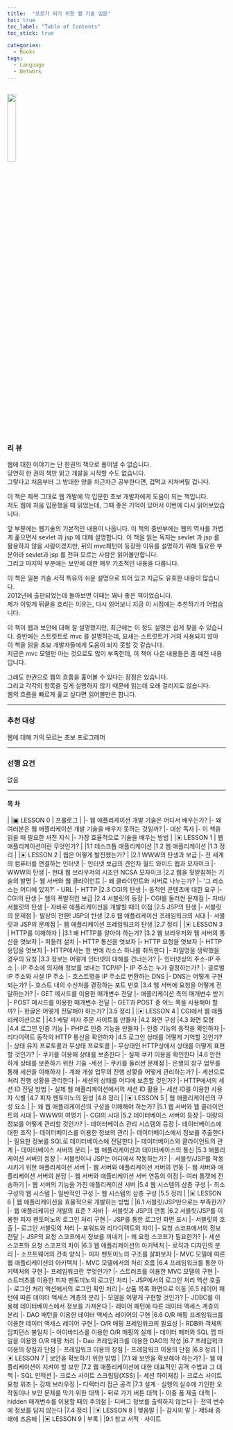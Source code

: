 ```yaml
---
title:  "프로가 되기 위한 웹 기술 입문"
toc: true
toc_label: "Table of Contents"
toc_stick: true

categories:
  - Books
tags:
  - Language
  - Network
---
```


<a href="https://www.aladin.co.kr/shop/wproduct.aspx?ItemId=16248859"><img src="https://image.aladin.co.kr/product/1624/88/cover500/899293999x_1.jpg" width="20%"></a>
---

### 리 뷰  

웹에 대한 이야기는 단 한권의 책으로 풀어낼 수 없습니다.  
당연히 한 권의 책만 읽고 개발을 시작할 수도 없습니다.  
그렇다고 처음부터 그 방대한 양을 차근차근 공부한다면, 겁먹고 지쳐버릴 겁니다.

이 책은 제목 그대로 웹 개발에 막 입문한 초보 개발자에게 도움이 되는 책입니다.  
저도 웹에 처음 입문했을 때 읽었는데, 그때 좋은 기억이 있어서 이번에 다시 읽어보았습니다.

앞 부분에는 웹기술의 기본적인 내용이 나옵니다. 
이 책의 중반부에는 웹의 역사를 가볍게 훑으면서 sevlet 과 jsp 에 대해 설명합니다.
이 책을 읽는 독자는 sevlet 과 jsp 를 활용하지 않을 사람이겠지만, 뒤의 mvc패턴이 등장한 이유를 설명하기 위해 필요한 부분이라 sevlet과 jsp 를 전혀 모르는 사람은 읽어볼만합니다.  
그리고 마지막 부분에는 보안에 대한 매우 기초적인 내용을 다룹니다.

이 책은 일본 기술 서적 특유의 쉬운 설명으로 되어 있고 지금도 유효한 내용이 많습니다.  
2012년에 출판되었는데 돌아보면 이때는 꽤나 좋은 책이었습니다.  
제가 이렇게 뒤끝을 흐리는 이유는, 다시 읽어보니 지금 이 시점에는 추천하기가 어렵습니다.  

이 책이 웹과 보안에 대해 잘 설명했지만, 최근에는 이 정도 설명은 쉽게 찾을 수 있습니다.
중반에는 스트럿트로 mvc 를 설명하는데, 요새는 스트럿트가 거의 사용되지 않아 이 책을 읽을 초보 개발자들에게 도움이 되지 못할 것 같습니다.  
지금은 mvc 모델만 아는 것으로도 많이 부족한데, 이 책이 나온 내용들은 좀 예전 내용입니다.

그래도 한권으로 웹의 흐름을 훑어볼 수 있다는 장점은 있습니다.  
그리고 각각의 항목을 깊게 설명하지 않기 때문에 읽는데 오래 걸리지도 않습니다.  
웹의 흐름을 빠르게 훑고 싶다면 읽어볼만은 합니다.

---
### 추천 대상   
웹에 대해 거의 모르는 초보 프로그래머

---
### 선행 요건
없음   

---
#### 목 차


|
|▣ LESSON 0 | 프롤로그
|
|- 웹 애플리케이션 개발 기술은 어디서 배우는가?
|- 왜 여러분은 웹 애플리케이션 개발 기술을 배우지 못하는 것일까?
|- 대상 독자
|- 이 책을 읽을 때 필요한 사전 지식
|- 가장 효율적으로 기술을 배우는 방법
|
|▣ LESSON 1 | 웹 애플리케이션이란 무엇인가?
|
|1.1 데스크톱 애플리케이션
|1.2 웹 애플리케이션
|1.3 정리
|
|▣ LESSON 2 | 웹은 어떻게 발전했는가?
|
|2.1 WWW의 탄생과 보급
|- 전 세계의 컴퓨터를 연결하는 인터넷
|- 인터넷 보급의 견인차 월드 와이드 웹과 모자이크
|- WWW의 탄생
|- 현대 웹 브라우저의 시조인 NCSA 모자이크
|2.2 웹을 뒷받침하는 기술의 발명
|- 웹 서버와 웹 클라이언트
|- 왜 클라이언트와 서버로 나누는가?
|- '그 리소스는 어디에 있지?' - URL
|- HTTP
|2.3 CGI의 탄생
|- 동적인 콘텐츠에 대한 요구
|- CGI의 탄생
|- 웹의 폭발적인 보급
|2.4 서블릿의 등장
|- CGI를 둘러싼 문제점
|- 자바/서블릿의 탄생
|- 자바로 애플리케이션을 개발할 때의 이점
|2.5 JSP의 탄생
|- 서블릿의 문제점
|- 발상의 전환! JSP의 탄생
|2.6 웹 애플리케이션 프레임워크의 시대
|- 서블릿과 JSP의 문제점
|- 웹 애플리케이션 프레임워크의 탄생
|2.7 정리
|
|▣ LESSON 3 | HTTP를 이해하자
|
|3.1 왜 HTTP를 알아야 하는가?
|3.2 웹 브라우저와 웹 서버의 통신을 엿보자
|- 피들러 설치
|- HTTP 통신을 엿보자
|- HTTP 요청을 엿보자
|- HTTP 응답을 엿보자
|- HTTP에서는 한 번에 리소스 하나를 취득한다
|- 파일명을 생략했을 경우의 요청
|3.3 정보는 어떻게 인터넷의 대해를 건너는가?
|- 인터넷상의 주소-IP 주소
|- IP 주소에 의지해 정보를 보내는 TCP/IP
|- IP 주소는 누가 결정하는가?
|- 글로벌 IP 주소와 사설 IP 주소
|- 호스트명을 IP 주소로 변환하는 DNS
|- DNS는 어떻게 구현되는가?
|- 호스트 내의 수신처를 결정하는 포트 번호
|3.4 웹 서버에 요청을 어떻게 전달하는가?
|- GET 메서드를 이용한 매개변수 전달
|- 애플리케이션 측의 매개변수 받기
|- POST 메서드를 이용한 매개변수 전달
|- GET과 POST 중 어느 쪽을 사용해야 할까?
|- 한글은 어떻게 전달해야 하는가?
|3.5 정리
|
|▣ LESSON 4 | CGI에서 웹 애플리케이션으로
|
|4.1 배달 피자 주문 사이트를 만들자
|4.2 화면 구성
|4.3 화면 모형
|4.4 로그인 인증 기능
|- PHP로 인증 기능을 만들자
|- 인증 기능의 동작을 확인하자
|- 리다이렉트 동작의 HTTP 통신을 확인하자
|4.5 로그인 상태를 어떻게 기억할 것인가?
|- 상태 유지 프로토콜과 무상태 프로토콜
|- 무상태인 HTTP상에서 상태를 어떻게 표현할 것인가?
|- 쿠키를 이용해 상태를 보존한다
|- 실제 쿠키 이용을 확인한다
|4.6 안전하게 상태를 보존하기 위한 기술 -세션
|- 쿠키를 둘러싼 문제점
|- 은행의 창구 업무를 통해 세션을 이해하자
|- 계좌 개설 업무의 진행 상황을 어떻게 관리하는가?
|- 세션으로 처리 진행 상황을 관리한다
|- 세션의 상태를 어디에 보존할 것인가?
|- HTTP에서의 세션 ID 전달 방법
|- 실제 웹 애플리케이션에서의 세션 ID 활용
|- 세션 ID를 이용한 사용자 식별
|4.7 피자 펜토미노의 완성
|4.8 정리
|
|▣ LESSON 5 | 웹 애플리케이션의 구성 요소
|
|- 왜 웹 애플리케이션의 구성을 이해해야 하는가?
|5.1 웹 서버와 웹 클라이언트의 시대
|- WWW의 여명기
|- CGI의 시대
|5.2 데이터베이스 서버의 등장
|- 대량의 정보를 어떻게 관리할 것인가?
|- 데이터베이스 관리 시스템의 등장
|- 데이터베이스에 대한 조작
|- 데이터베이스를 이용한 정보의 관리
|- 데이터베이스에서 정보를 추출한다
|- 필요한 정보를 SQL로 데이터베이스에 전달한다
|- 데이터베이스와 클라이언트의 관계
|- 데이터베이스 서버의 분리
|- 웹 애플리케이션과 데이터베이스의 통신
|5.3 애플리케이션 서버의 등장
|- 서블릿이나 JSP는 어디에서 작동하는가?
|- 서블릿/JSP를 작동시키기 위한 애플리케이션 서버
|- 웹 서버와 애플리케이션 서버의 연동
|- 웹 서버와 애플리케이션 서버의 분담
|- 웹 서버와 애플리케이션 서버 연동의 이점
|- 여러 톰캣에 전송하기
|- 웹 서버의 기능을 가진 애플리케이션 서버
|5.4 웹 시스템의 삼층 구성
|- 최소 구성의 웹 시스템
|- 일반적인 구성
|- 웹 시스템의 삼층 구성
|5.5 정리
|
|▣ LESSON 6 | 웹 애플리케이션을 효율적으로 개발하는 방법
|
|6.1 서블릿/JSP만으로는 부족한가?
|- 웹 애플리케이션 개발의 표준 ? 자바
|- 서블릿과 JSP의 연동
|6.2 서블릿/JSP를 이용한 피자 펜토미노의 로그인 처리 구현
|- JSP를 통한 로그인 화면 표시
|- 서블릿의 호출
|- 로그인 서블릿의 처리
|- 포워드와 리다이렉트의 차이
|- 요청 스코프에서의 정보 전달
|- JSP의 요청 스코프에서 정보를 꺼내기
|- 왜 요청 스코프가 필요한가?
|- 세션 스코프와 요청 스코프의 차이
|6.3 웹 애플리케이션의 아키텍처
|- 로직과 디자인의 분리
|- 소프트웨어의 건축 양식
|- 피자 펜토미노의 구조를 살펴보자
|- MVC 모델에 따른 웹 애플리케이션의 아키텍처
|- MVC 모델에서의 처리 흐름
|6.4 프레임워크를 통한 아키텍처의 구현
|- 프레임워크란 무엇인가?
|- 스트러츠를 이용한 MVC 모델의 구현
|- 스트러츠를 이용한 피자 펜토미노의 로그인 처리
|- JSP에서의 로그인 처리 액션 호출
|- 로그인 처리 액션에서의 로그인 확인 처리
|- 상품 목록 화면으로 이동
|6.5 레이어 패턴에 따른 데이터 액세스 계층의 분리
|- 모델을 어떻게 구현할 것인가?
|- JDBC를 이용해 데이터베이스에서 정보를 가져온다
|- 레이어 패턴에 따른 데이터 액세스 계층의 분리
|- DAO 패턴을 이용한 데이터 액세스 레이어의 구현
|6.6 O/R 매핑 프레임워크를 이용한 데이터 액세스 레이어 구현
|- O/R 매핑 프레임워크의 필요성
|- RDB와 객체의 임피던스 불일치
|- 아이바티스를 이용한 O/R 매핑의 실제
|- 데이터 매퍼와 SQL 맵 파일을 이용한 O/R 매핑 처리
|- Dao 프레임워크를 이용한 DAO의 작성
|6.7 프레임워크 이용의 장점과 단점
|- 프레임워크 이용의 장점
|- 프레임워크 이용의 단점
|6.8 정리
|
|▣ LESSON 7 | 보안을 확보하기 위한 방법
|
|7.1 왜 보안을 확보해야 하는가?
|- 웹 애플리케이션이 지켜야 할 보안
|7.2 웹 애플리케이션에 대한 대표적인 공격 수법과 그 대책
|- SQL 인젝션
|- 크로스 사이트 스크립팅(XSS)
|- 세션 하이재킹
|- 크로스 사이트 요청 위조
|- 강제 브라우징
|- 디렉터리 접근 공격
|7.3 설계ㆍ실행의 실수에 기인한 오작동이나 보안 문제를 막기 위한 대책
|- 뒤로 가기 버튼 대책
|- 이중 폼 제출 대책
|- hidden 매개변수를 이용할 때의 주의점
|- 디버그 정보를 출력하지 않는다
|- 전역 변수에 정보를 담지 않는다
|7.4 정리
|
|▣ LESSON 8 | 맺음말
|
|- 감사의 말
|- 제5쇄 증쇄에 즈음해
|
|▣ LESSON 9 | 부록
|
|9.1 참고 서적ㆍ사이트